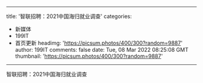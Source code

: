 
---
title: '智联招聘：2021中国海归就业调查'
categories: 
 - 新媒体
 - 199IT
 - 首页更新
headimg: 'https://picsum.photos/400/300?random=9887'
author: 199IT
comments: false
date: Tue, 08 Mar 2022 08:25:08 GMT
thumbnail: 'https://picsum.photos/400/300?random=9887'
---

<div>   
智联招聘：2021中国海归就业调查  
</div>
            